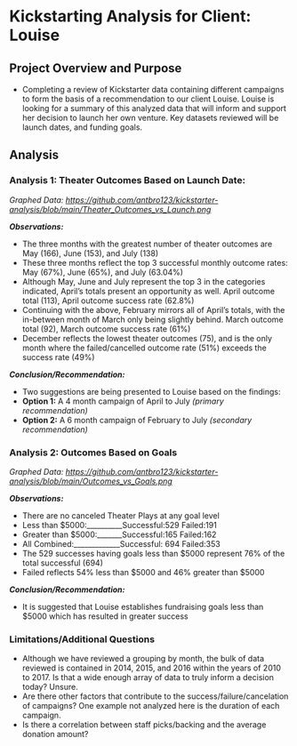 # Kickstarting Analysis for Client: Louise

## Project Overview and Purpose
-	Completing a review of Kickstarter data containing different campaigns to form the basis of a recommendation to our client Louise. Louise is looking for a summary of this analyzed data that will inform and support her decision to launch her own venture. Key datasets reviewed will be launch dates, and funding goals.

## Analysis

### Analysis 1: Theater Outcomes Based on Launch Date: 
_Graphed Data: https://github.com/antbro123/kickstarter-analysis/blob/main/Theater_Outcomes_vs_Launch.png_

_**Observations:**_
-	The three months with the greatest number of theater outcomes are May (166), June (153), and July (138)
-	These three months reflect the top 3 successful monthly outcome rates: May (67%), June (65%), and July (63.04%)
-	Although May, June and July represent the top 3 in the categories indicated, April’s totals present an opportunity as well. April outcome total (113), April outcome success rate (62.8%)
-	Continuing with the above, February mirrors all of April’s totals, with the in-between month of March only being slightly behind. March outcome total (92), March outcome success rate (61%)
-	December reflects the lowest theater outcomes (75), and is the only month where the failed/cancelled outcome rate (51%) exceeds the success rate (49%)

_**Conclusion/Recommendation:**_
-	Two suggestions are being presented to Louise based on the findings: 
- **Option 1:** A 4 month campaign of April to July _(primary recommendation)_
- **Option 2:** A 6 month campaign of February to July _(secondary recommendation)_


### Analysis 2: Outcomes Based on Goals
_Graphed Data: https://github.com/antbro123/kickstarter-analysis/blob/main/Outcomes_vs_Goals.png_

_**Observations:**_
-	There are no canceled Theater Plays at any goal level
-	Less than $5000:__________Successful:529   Failed:191
-	Greater than $5000:_______Successful:165   Failed:162
-	All Combined:_____________Successful: 694  Failed:353		
-	The 529 successes having goals less than $5000 represent 76% of the total successful (694)
-	Failed reflects 54% less than $5000 and 46% greater than $5000 

_**Conclusion/Recommendation:**_
-	It is suggested that Louise establishes fundraising goals less than $5000 which has resulted in greater success

### Limitations/Additional Questions
-	Although we have reviewed a grouping by month, the bulk of data reviewed is contained in 2014, 2015, and 2016 within the years of 2010 to 2017. Is that a wide enough array of data to truly inform a decision today? Unsure.
-	Are there other factors that contribute to the success/failure/cancelation of campaigns? One example not analyzed here is the duration of each campaign. 
-	Is there a correlation between staff picks/backing and the average donation amount?



